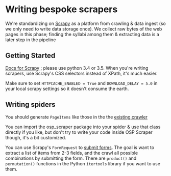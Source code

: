 # Writing bespoke scrapers
We're standardizing on [Scrapy](http://scrapy.org) as a platform from crawling & data ingest (so we only need to write data storage once). We collect raw bytes of the web pages in this phase; finding the syllabi among them & extracting data is a later step in the pipeline

## Getting Started
[Docs for Scrapy](https://doc.scrapy.org/en/latest/) ; please use python 3.4 or 3.5. When you're writing scrapers, use Scrapy's CSS selectors instead of XPath, it's much easier.

Make sure to set `HTTPCACHE_ENABLED = True` and `DOWNLOAD_DELAY = 5.0` in your local scrapy settings so it doesn't consume the earth.

## Writing spiders

You should generate `PageItems` like those in the the [existing crawler](https://github.com/wearpants/osp_scraper/blob/master/osp_scraper/items.py)

You can import the osp_scraper package into your spider & use that class directly if you like, but don't try to write your code inside OSP Scraper though, it's a bit customized.

You can use Scrapy's `FormRequest` to [submit forms](https://doc.scrapy.org/en/latest/topics/request-response.html#formrequest-objects). The goal is want to extract a list of items from 2-3 fields, and the crawl all possible combinations by submitting the form. There are `product()` and `permutation()` functions in the Python `itertools` library if you want to use them.

